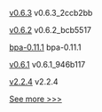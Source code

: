 
[v0.6.3](https://github.com/hyperledger/firefly-ui/releases/tag/v0.6.3) v0.6.3_2ccb2bb

[v0.6.2](https://github.com/hyperledger/firefly-ui/releases/tag/v0.6.2) v0.6.2_bcb5517

[bpa-0.11.1](https://github.com/hyperledger-labs/business-partner-agent-chart/releases/tag/bpa-0.11.1) bpa-0.11.1

[v0.6.1](https://github.com/hyperledger/firefly-ui/releases/tag/v0.6.1) v0.6.1_946b117

[v2.2.4](https://github.com/hyperledger/fabric-gateway-java/releases/tag/v2.2.4) v2.2.4


[See more >>>](https://start-here.hyperledger.org/releases)
